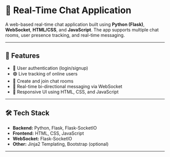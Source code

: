 # 💬 Real-Time Chat Application

A web-based real-time chat application built using **Python (Flask)**, **WebSocket**, **HTML/CSS**, and **JavaScript**. The app supports multiple chat rooms, user presence tracking, and real-time messaging.

---

## 🚀 Features

- 🔐 User authentication (login/signup)
- 🟢 Live tracking of online users
- 💬 Create and join chat rooms
- 📡 Real-time bi-directional messaging via WebSocket
- 📱 Responsive UI using HTML, CSS, and JavaScript

---

## 🛠 Tech Stack

- **Backend:** Python, Flask, Flask-SocketIO
- **Frontend:** HTML, CSS, JavaScript
- **WebSocket:** Flask-SocketIO
- **Other:** Jinja2 Templating, Bootstrap (optional)

---


